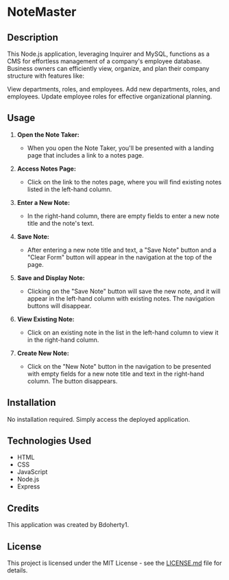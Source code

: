# NoteMaster

## Description
This Node.js application, leveraging Inquirer and MySQL, functions as a CMS for effortless management of a company's employee database. Business owners can efficiently view, organize, and plan their company structure with features like:

View departments, roles, and employees.
Add new departments, roles, and employees.
Update employee roles for effective organizational planning.


## Usage

1. **Open the Note Taker:**
   - When you open the Note Taker, you'll be presented with a landing page that includes a link to a notes page.

2. **Access Notes Page:**
   - Click on the link to the notes page, where you will find existing notes listed in the left-hand column.

3. **Enter a New Note:**
   - In the right-hand column, there are empty fields to enter a new note title and the note's text.

4. **Save Note:**
   - After entering a new note title and text, a "Save Note" button and a "Clear Form" button will appear in the navigation at the top of the page.

5. **Save and Display Note:**
   - Clicking on the "Save Note" button will save the new note, and it will appear in the left-hand column with existing notes. The navigation buttons will disappear.

6. **View Existing Note:**
   - Click on an existing note in the list in the left-hand column to view it in the right-hand column.

7. **Create New Note:**
   - Click on the "New Note" button in the navigation to be presented with empty fields for a new note title and text in the right-hand column. The button disappears.

## Installation
No installation required. Simply access the deployed application.

## Technologies Used
- HTML
- CSS
- JavaScript
- Node.js
- Express

## Credits
This application was created by Bdoherty1.

## License
This project is licensed under the MIT License - see the [LICENSE.md](LICENSE.md) file for details.